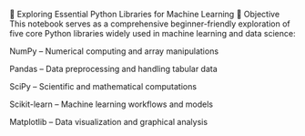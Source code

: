 📘 Exploring Essential Python Libraries for Machine Learning
📌 Objective
This notebook serves as a comprehensive beginner-friendly exploration of five core Python libraries widely used in machine learning and data science:

NumPy – Numerical computing and array manipulations

Pandas – Data preprocessing and handling tabular data

SciPy – Scientific and mathematical computations

Scikit-learn – Machine learning workflows and models

Matplotlib – Data visualization and graphical analysis